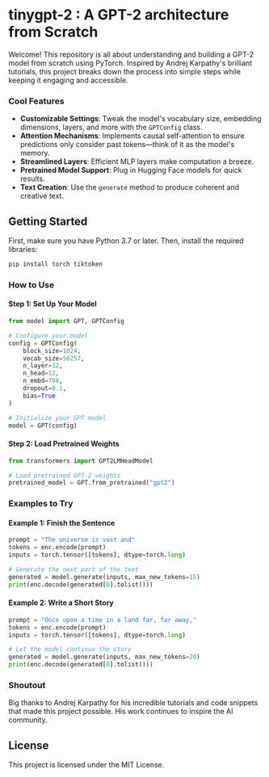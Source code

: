 # tinygpt-2 : A GPT-2 architecture from Scratch

Welcome! This repository is all about understanding and building a GPT-2 model from scratch using PyTorch. Inspired by Andrej Karpathy's brilliant tutorials, this project breaks down the process into simple steps while keeping it engaging and accessible.

### Cool Features

- **Customizable Settings**: Tweak the model's vocabulary size, embedding dimensions, layers, and more with the `GPTConfig` class.
- **Attention Mechanisms**: Implements causal self-attention to ensure predictions only consider past tokens—think of it as the model's memory.
- **Streamlined Layers**: Efficient MLP layers make computation a breeze.
- **Pretrained Model Support**: Plug in Hugging Face models for quick results.
- **Text Creation**: Use the `generate` method to produce coherent and creative text.

## Getting Started

First, make sure you have Python 3.7 or later. Then, install the required libraries:

```bash
pip install torch tiktoken
```

### How to Use

#### Step 1: Set Up Your Model

```python
from model import GPT, GPTConfig

# Configure your model
config = GPTConfig(
    block_size=1024,
    vocab_size=50257,
    n_layer=12,
    n_head=12,
    n_embd=768,
    dropout=0.1,
    bias=True
)

# Initialize your GPT model
model = GPT(config)
```

#### Step 2: Load Pretrained Weights

```python
from transformers import GPT2LMHeadModel

# Load pretrained GPT-2 weights
pretrained_model = GPT.from_pretrained("gpt2")
```

### Examples to Try

#### Example 1: Finish the Sentence

```python
prompt = "The universe is vast and"
tokens = enc.encode(prompt)
inputs = torch.tensor([tokens], dtype=torch.long)

# Generate the next part of the text
generated = model.generate(inputs, max_new_tokens=15)
print(enc.decode(generated[0].tolist()))
```

#### Example 2: Write a Short Story

```python
prompt = "Once upon a time in a land far, far away,"
tokens = enc.encode(prompt)
inputs = torch.tensor([tokens], dtype=torch.long)

# Let the model continue the story
generated = model.generate(inputs, max_new_tokens=20)
print(enc.decode(generated[0].tolist()))
```

### Shoutout

Big thanks to Andrej Karpathy for his incredible tutorials and code snippets that made this project possible. His work continues to inspire the AI community.

## License

This project is licensed under the MIT License.&#x20;

